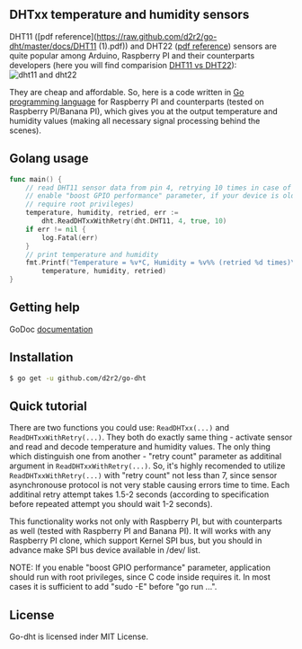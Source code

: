 ## DHTxx temperature and humidity sensors

DHT11 ([pdf reference](https://raw.github.com/d2r2/go-dht/master/docs/DHT11 (1).pdf)) and DHT22 ([pdf reference](https://raw.github.com/d2r2/go-dht/master/docs/DHT22.pdf)) sensors are quite popular among Arduino, Raspberry PI and their counterparts developers (here you will find comparision [DHT11 vs DHT22](https://raw.github.com/d2r2/go-dht/master/docs/dht.pdf)):
![dht11 and dht22](https://raw.github.com/d2r2/go-dht/master/docs/dht11_dht22.jpg)

They are cheap and affordable. So, here is a code written in [Go programming language](https://golang.org/) for Raspberry PI and counterparts (tested on Raspberry PI/Banana PI), which gives you at the output temperature and humidity values (making all necessary signal processing behind the scenes).


## Golang usage

```go
func main() {
	// read DHT11 sensor data from pin 4, retrying 10 times in case of failure.
	// enable "boost GPIO performance" parameter, if your device is old as Raspberry BI 1 (this
	// require root privileges)
	temperature, humidity, retried, err :=
		dht.ReadDHTxxWithRetry(dht.DHT11, 4, true, 10)
	if err != nil {
		log.Fatal(err)
	}
	// print temperature and humidity
	fmt.Printf("Temperature = %v*C, Humidity = %v%% (retried %d times)\n",
		temperature, humidity, retried)
}
```

## Getting help

GoDoc [documentation](http://godoc.org/github.com/d2r2/go-dht)

## Installation

```bash
$ go get -u github.com/d2r2/go-dht
```

## Quick tutorial

There are two functions you could use: ```ReadDHTxx(...)``` and ```ReadDHTxxWithRetry(...)```.
They both do exactly same thing - activate sensor and read and decode temperature and humidity values.
The only thing which distinguish one from another - "retry count" parameter as additinal argument in ```ReadDHTxxWithRetry(...)```.
So, it's highly recomended to utilize ```ReadDHTxxWithRetry(...)``` with "retry count" not less than 7, since sensor asynchronouse protocol is not very stable causing errors time to time. Each additinal retry attempt takes 1.5-2 seconds (according to specification before repeated attempt you should wait 1-2 seconds).

This functionality works not only with Raspberry PI, but with counterparts as well (tested with Raspberry PI and Banana PI). It will works with any Raspberry PI clone, which support Kernel SPI bus, but you should in advance make SPI bus device available in /dev/ list.

NOTE: If you enable "boost GPIO performance" parameter, application should run with root privileges, since C code inside requires it. In most cases it is sufficient to add "sudo -E" before "go run ...".

## License

Go-dht is licensed inder MIT License.

